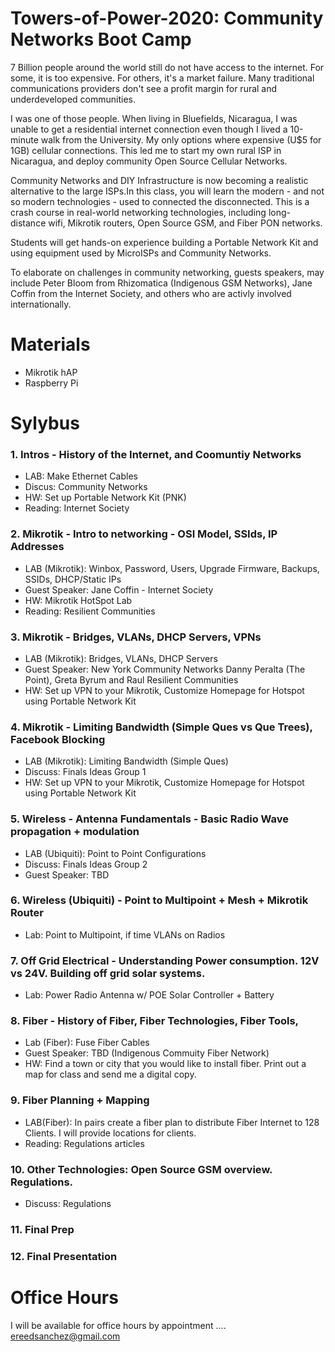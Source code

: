# Towers-of-Power-2020: Community Networks Boot Camp

7 Billion people around the world still do not have access to the internet. For some, it is too expensive. For others, it's a market failure. Many traditional communications providers don't see a profit margin for rural and underdeveloped communities.

I was one of those people. When living in Bluefields, Nicaragua, I was unable to get a residential internet connection even though I lived a 10-minute walk from the University. My only options where expensive (U$5 for 1GB) cellular connections. This led me to start my own rural ISP in Nicaragua, and deploy community Open Source Cellular Networks.

Community Networks and DIY Infrastructure is now becoming a realistic alternative to the large ISPs.In this class, you will learn the modern - and not so modern technologies - used to connected the disconnected.
This is a crash course in real-world networking technologies, including long-distance wifi, Mikrotik routers, Open Source GSM, and Fiber PON networks.

Students will get hands-on experience building a Portable Network Kit and using equipment used by MicroISPs and Community Networks.

To elaborate on challenges in community networking, guests speakers, may include Peter Bloom from Rhizomatica (Indigenous GSM Networks), Jane Coffin from the Internet Society, and others who are activly involved internationally.



# Materials 
+ Mikrotik hAP
+ Raspberry Pi

# Sylybus
  ### 1. Intros - History of the Internet, and Coomuntiy Networks
  - LAB: Make Ethernet Cables
  - Discus: Community Networks
  - HW: Set up Portable Network Kit (PNK)
  - Reading: Internet Society  
  
  ### 2. Mikrotik - Intro to networking - OSI Model, SSIds, IP Addresses
  - LAB (Mikrotik): Winbox, Password, Users, Upgrade Firmware, Backups, SSIDs, DHCP/Static IPs
  - Guest Speaker: Jane Coffin - Internet Society 
  - HW: Mikrotik HotSpot Lab
  - Reading: Resilient Communities 
  
  
  ### 3. Mikrotik - Bridges, VLANs, DHCP Servers, VPNs
  - LAB (Mikrotik): Bridges, VLANs, DHCP Servers
  - Guest Speaker: New York Community Networks Danny Peralta (The Point), Greta Byrum and Raul Resilient Communities
  - HW: Set up VPN to your Mikrotik, Customize Homepage for Hotspot using Portable Network Kit
  
  
  ### 4.  Mikrotik - Limiting Bandwidth (Simple Ques vs Que Trees), Facebook Blocking  
  - LAB (Mikrotik): Limiting Bandwidth (Simple Ques)
  - Discuss: Finals Ideas Group 1
  - HW: Set up VPN to your Mikrotik, Customize Homepage for Hotspot using Portable Network Kit
  
  
  ### 5. Wireless - Antenna Fundamentals - Basic Radio Wave propagation + modulation
  - LAB (Ubiquiti): Point to Point Configurations
  - Discuss: Finals Ideas Group 2
  - Guest Speaker: TBD
  
  
  ### 6. Wireless (Ubiquiti) - Point to Multipoint + Mesh + Mikrotik Router 
  - Lab: Point to Multipoint, if time VLANs on Radios 
  
  
  ### 7. Off Grid Electrical - Understanding Power consumption. 12V vs 24V. Building off grid solar systems. 
  - Lab: Power Radio Antenna w/ POE Solar Controller + Battery
  
  
  ### 8. Fiber - History of Fiber, Fiber Technologies, Fiber Tools, 
  - Lab (Fiber): Fuse Fiber Cables 
  - Guest Speaker: TBD (Indigenous Commuity Fiber Network)
  - HW: Find a town or city that you would like to install fiber. Print out a map for class and send me a digital copy.  
  
  
  ### 9. Fiber Planning + Mapping
  - LAB(Fiber): In pairs create a fiber plan to distribute Fiber Internet to 128 Clients. I will provide locations for clients.    
  - Reading: Regulations articles
  
  
  ### 10. Other Technologies: Open Source GSM overview. Regulations. 
  - Discuss: Regulations 
  
  
  ### 11. Final Prep
  
  ### 12. Final Presentation 
  
  
# Office Hours
I will be available for office hours by appointment .... 
 ereedsanchez@gmail.com
